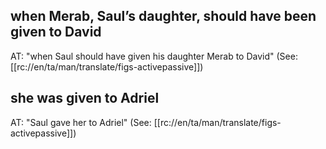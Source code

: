 ## when Merab, Saul’s daughter, should have been given to David ##

AT: "when Saul should have given his daughter Merab to David" (See: [[rc://en/ta/man/translate/figs-activepassive]])

## she was given to Adriel ##

AT: "Saul gave her to Adriel" (See: [[rc://en/ta/man/translate/figs-activepassive]])